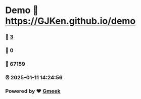 # Demo :link: https://GJKen.github.io/demo 
### :page_facing_up: [3](https://GJKen.github.io/demo/tag.html) 
### :speech_balloon: 0 
### :hibiscus: 67159 
### :alarm_clock: 2025-01-11 14:24:56 
### Powered by :heart: [Gmeek](https://github.com/Meekdai/Gmeek)

